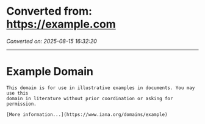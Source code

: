 # Converted from: https://example.com

*Converted on: 2025-08-15 16:32:20*

---

# Example Domain
    This domain is for use in illustrative examples in documents. You may use this
    domain in literature without prior coordination or asking for permission.

    [More information...](https://www.iana.org/domains/example)